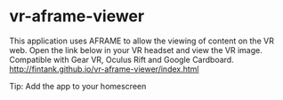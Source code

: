 # vr-aframe-viewer

This application uses AFRAME to allow the viewing of content on the VR web.
Open the link below in your VR headset and view the VR image.
Compatible with Gear VR, Oculus Rift and Google Cardboard.
http://fintank.github.io/vr-aframe-viewer/index.html

Tip: Add the app to your homescreen
